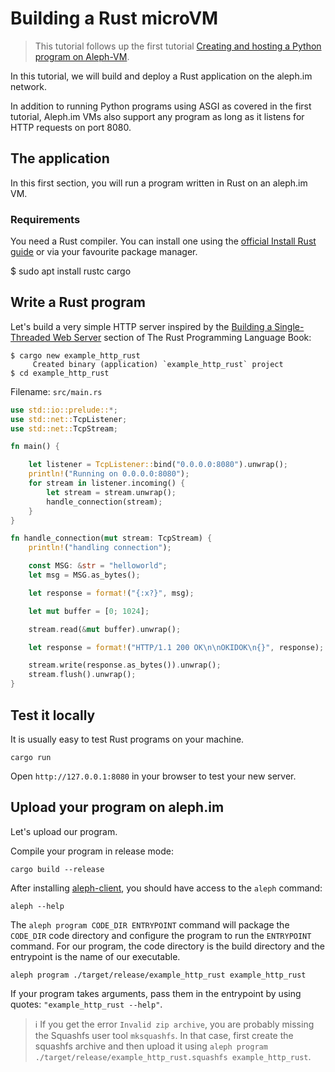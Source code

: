 # Building a Rust microVM

> This tutorial follows up the first tutorial [Creating and hosting a Python program on Aleph-VM](/devhub/compute-resources/functions/advanced/custom-builds/python/getting-started/).

In this tutorial, we will build and deploy a Rust application on the aleph.im network.

In addition to running Python programs using ASGI as covered in the first tutorial, 
Aleph.im VMs also support any program as long as it listens for HTTP requests on port 8080.

## The application

In this first section, you will run a program written in Rust on an aleph.im VM.

### Requirements

You need a Rust compiler. You can install one using the [official Install Rust guide](https://www.rust-lang.org/tools/install) 
or via your favourite package manager.

  $ sudo apt install rustc cargo

## Write a Rust program

Let's build a very simple HTTP server inspired by the [Building a Single-Threaded Web Server](https://doc.rust-lang.org/book/ch20-01-single-threaded.html)
section of The Rust Programming Language Book:

```shell
$ cargo new example_http_rust
     Created binary (application) `example_http_rust` project
$ cd example_http_rust
```

Filename: `src/main.rs`
```rust
use std::io::prelude::*;
use std::net::TcpListener;
use std::net::TcpStream;

fn main() {

    let listener = TcpListener::bind("0.0.0.0:8080").unwrap();
    println!("Running on 0.0.0.0:8080");
    for stream in listener.incoming() {
        let stream = stream.unwrap();
        handle_connection(stream);
    }
}

fn handle_connection(mut stream: TcpStream) {
    println!("handling connection");

    const MSG: &str = "helloworld";
    let msg = MSG.as_bytes();

    let response = format!("{:x?}", msg);

    let mut buffer = [0; 1024];

    stream.read(&mut buffer).unwrap();

    let response = format!("HTTP/1.1 200 OK\n\nOKIDOK\n{}", response);

    stream.write(response.as_bytes()).unwrap();
    stream.flush().unwrap();
}
```

## Test it locally

It is usually easy to test Rust programs on your machine.

```shell
cargo run
```

Open `http://127.0.0.1:8080` in your browser to test your new server.

## Upload your program on aleph.im

Let's upload our program.

Compile your program in release mode:
```shell
cargo build --release
```

After installing [aleph-client](https://github.com/aleph-im/aleph-client), you should have access to the `aleph` command:

```shell
aleph --help
```

The `aleph program CODE_DIR ENTRYPOINT` command will package the `CODE_DIR` code directory and configure the program
to run the `ENTRYPOINT` command.
For our program, the code directory is the build directory and the entrypoint is the name of our executable.

```shell
aleph program ./target/release/example_http_rust example_http_rust
```

If your program takes arguments, pass them in the entrypoint by using quotes: `"example_http_rust --help"`.

> ℹ️ If you get the error `Invalid zip archive`, you are probably missing the Squashfs user tool `mksquashfs`. 
> In that case, first create the squashfs archive and then upload it using `aleph program ./target/release/example_http_rust.squashfs example_http_rust`.
